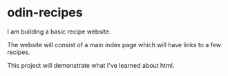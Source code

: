 # odin-recipes
I am building a basic recipe website.

The website will consist of a main index page which will have links to a few recipes.

This project will demonstrate what I've learned about html.